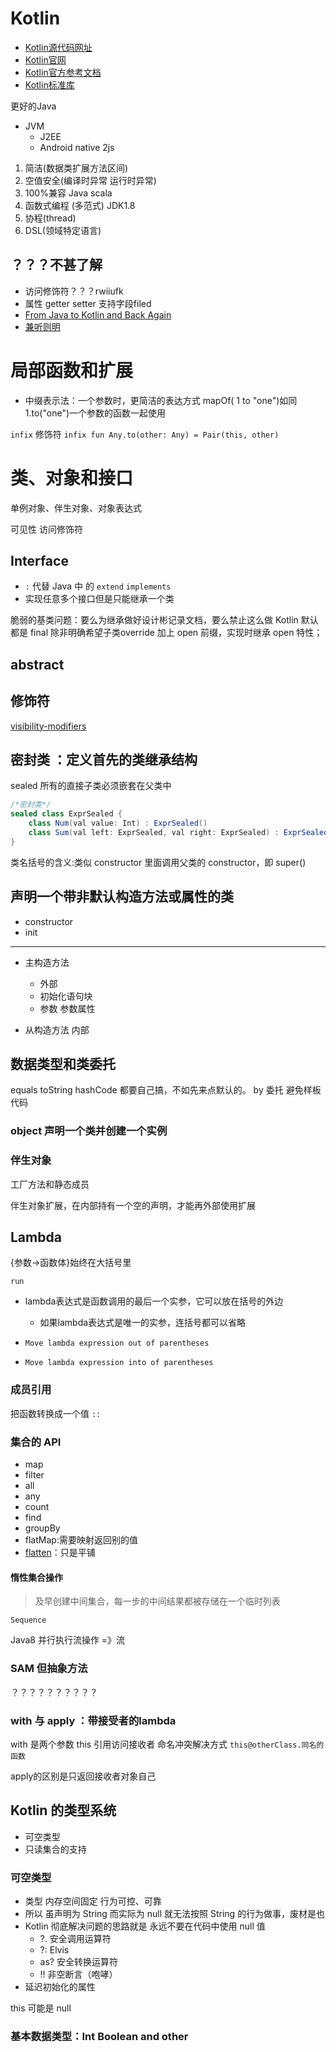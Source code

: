 
# Kotlin

- [Kotlin源代码网址](https://github.com/JetBrains/kotlin)
- [Kotlin官网](https://kotlinlang.org/)
- [Kotlin官方参考文档](https://kotlinlang.org/docs/reference/)
- [Kotlin标准库](https://kotlinlang.org/api/latest/jvm/stdlib/index.html)

更好的Java
- JVM
  - J2EE
  - Android 
native
2js

1. 简洁(数据类扩展方法区间)
2. 空值安全(编译时异常 运行时异常)
3. 100%兼容 Java scala
4. 函数式编程 (多范式) JDK1.8
5. 协程(thread)
6. DSL(领域特定语言)

## ？？？不甚了解

- 访问修饰符？？？rwiiufk
- 属性 getter setter 支持字段filed
- [From Java to Kotlin and Back Again](https://allegro.tech/2018/05/From-Java-to-Kotlin-and-Back-Again.html)
- [兼听则明](https://cloud.tencent.com/developer/news/249347)

# 局部函数和扩展

- 中缀表示法：一个参数时，更简洁的表达方式
mapOf( 1 to "one")如同 1.to("one")一个参数的函数一起使用

`infix` 修饰符
`infix fun Any.to(other: Any) = Pair(this, other)`

# 类、对象和接口

单例对象、伴生对象、对象表达式

可见性 访问修饰符

## Interface

- `:` 代替 Java 中 的 `extend` `implements`
- 实现任意多个接口但是只能继承一个类

脆弱的基类问题：要么为继承做好设计彬记录文档，要么禁止这么做
Kotlin 默认都是 final 除非明确希望子类override 加上 open 前缀，实现时继承 open 特性；

## abstract

## 修饰符

[visibility-modifiers](https://kotlinlang.org/docs/reference/visibility-modifiers.html)

## 密封类 ：定义首先的类继承结构

sealed 所有的直接子类必须嵌套在父类中

```java
/*密封类*/
sealed class ExprSealed {
    class Num(val value: Int) : ExprSealed()
    class Sum(val left: ExprSealed, val right: ExprSealed) : ExprSealed()
}
```

类名括号的含义:类似 constructor 里面调用父类的 constructor，即 super()

## 声明一个带非默认构造方法或属性的类

- constructor
- init

---

- 主构造方法
  - 外部
  - 初始化语句块
  - 参数 参数属性

- 从构造方法 内部

## 数据类型和类委托

equals toString hashCode 都要自己搞，不如先来点默认的。
by 委托 避免样板代码

### object 声明一个类并创建一个实例

### 伴生对象

工厂方法和静态成员

伴生对象扩展，在内部持有一个空的声明，才能再外部使用扩展

## Lambda

{参数->函数体}始终在大括号里

`run`

- lambda表达式是函数调用的最后一个实参，它可以放在括号的外边
  - 如果lambda表达式是唯一的实参，连括号都可以省略

- `Move lambda expression out of parentheses`
- `Move lambda expression into of parentheses`

### 成员引用

把函数转换成一个值 `::`

### 集合的 API

- map
- filter
- all
- any
- count
- find
- groupBy
- flatMap:需要映射返回别的值
- [flatten](https://kotlinlang.org/api/latest/jvm/stdlib/kotlin.collections/flatten.html)：只是平铺

#### 惰性集合操作

>及早创建中间集合，每一步的中间结果都被存储在一个临时列表

`Sequence`

Java8 并行执行流操作 =》流

### SAM 但抽象方法

？？？？？？？？？？

### with 与 apply ：带接受者的lambda

with 是两个参数
this 引用访问接收者
命名冲突解决方式 `this@otherClass.同名的函数`

apply的区别是只返回接收者对象自己

## Kotlin 的类型系统

- 可空类型
- 只读集合的支持

### 可空类型

- 类型 内存空间固定 行为可控、可靠
- 所以 虽声明为 String 而实际为 null 就无法按照 String 的行为做事，废材是也
- Kotlin 彻底解决问题的思路就是 永远不要在代码中使用 null 值
  - ?. 安全调用运算符
  - ?: Elvis
  - as? 安全转换运算符
  - !! 非空断言（咆哮）
- 延迟初始化的属性

this 可能是 null 

### 基本数据类型：Int Boolean and other


